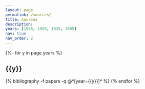 ```yaml
---
layout: page
permalink: /sources/
title: sources
description:
years: [1956, 1950, 1935, 1905]
nav: true
nav_order: 2
---
```

<!-- _pages/sources.md -->
<div class="publications">

{%- for y in page.years %}
  <h2 class="year">{{y}}</h2>
  {% bibliography -f papers -q @*[year={{y}}]* %}
{% endfor %}

</div>
